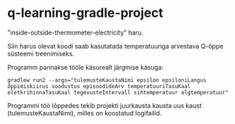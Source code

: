 # q-learning-gradle-project
"inside-outside-thermometer-electricity" haru.

Siin harus olevat koodi saab kasutatada temperatuuriga arvestava Q-õppe süsteemi treenimiseks.

Programm pannakse tööle käsurealt järgmise käsuga:

`gradlew run2 --args="tulemusteKaustaNimi epsilon epsiloniLangus õppimiskiirus soodustus episoodideArv temperatuuriTasuKaal eletkrihinnaTasuKaal tegevusteIntervall sihtemperatuur algtemperatuur"`

Programmi töö lõppedes tekib projekti juurkausta kausta uus kaust (tulemusteKaustaNimi), milles on koostatud logifailid.
